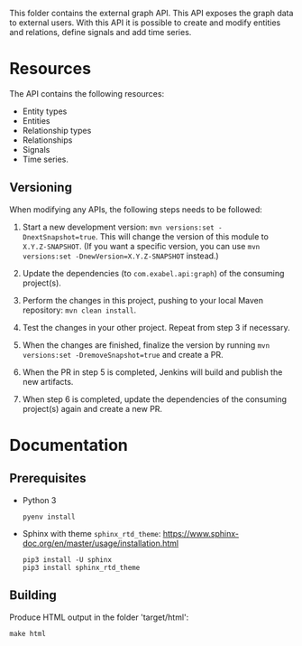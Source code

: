 This folder contains the external graph API. This API exposes the graph data to external users.
With this API it is possible to create and modify entities and relations, define signals and add
time series.

# Resources

The API contains the following resources:

* Entity types
* Entities
* Relationship types
* Relationships
* Signals
* Time series.

## Versioning

When modifying any APIs, the following steps needs to be followed:

1. Start a new development version:
`mvn versions:set -DnextSnapshot=true`. This will change the version of this module to
`X.Y.Z-SNAPSHOT`. (If you want a specific version, you can use
`mvn versions:set -DnewVersion=X.Y.Z-SNAPSHOT` instead.)

2. Update the dependencies (to `com.exabel.api:graph`) of the consuming project(s).

3. Perform the changes in this project, pushing to your local Maven repository: `mvn clean install`.

4. Test the changes in your other project. Repeat from step 3 if necessary.

5. When the changes are finished, finalize the version by running
`mvn versions:set -DremoveSnapshot=true` and create a PR.

6. When the PR in step 5 is completed, Jenkins will build and publish the new artifacts.

7. When step 6 is completed, update the dependencies of the consuming project(s) again and create
a new PR.

# Documentation

## Prerequisites

* Python 3
  ```
  pyenv install
  ```
* Sphinx with theme `sphinx_rtd_theme`: https://www.sphinx-doc.org/en/master/usage/installation.html
  ```
  pip3 install -U sphinx
  pip3 install sphinx_rtd_theme
  ```

## Building

Produce HTML output in the folder 'target/html':
```
make html
```
